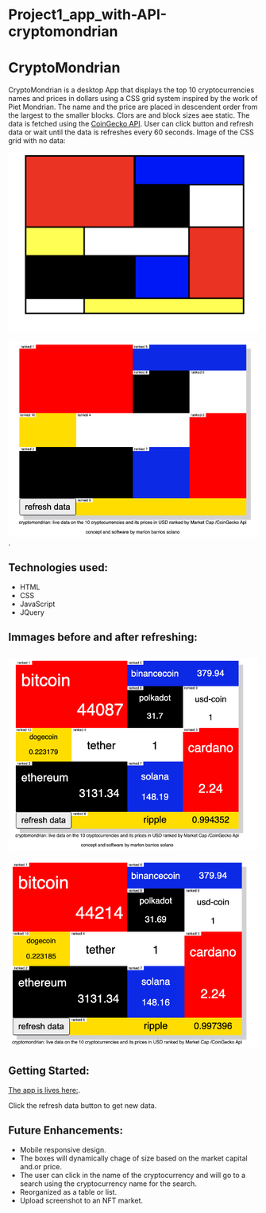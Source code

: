 # Project1_app_with-API-cryptomondrian

# CryptoMondrian

CryptoMondrian is a desktop App that displays the top 10 cryptocurrencies names and prices in dollars using a CSS grid system inspired by the work of Piet Mondrian.
The name and the price are placed in descendent order from the largest to the smaller blocks. Clors are and block sizes aee static.
The data is fetched using the [CoinGecko API](https://duckduckgo.com).
User can click button and refresh data or wait until the data is refreshes every 60 seconds.
Image of the CSS grid with no data:

![image sample](./assets/mondrian_model.png)

![image sample](./assets/no_data.png).

## Technologies used:
- HTML
- CSS
- JavaScript
- JQuery

## Immages before and after refreshing:
![image sample](./assets/final_look.png)
-----
![image sample](./assets/final_look2.png)

## Getting Started:
[The app is lives here:](https://crypto-mondrian.netlify.app/?).

Click the refresh data button to get new data.

## Future Enhancements:
- Mobile responsive design.
- The boxes will dynamically chage of size based on the market capital and.or price.
- The user can click in the name of the cryptocurrency and will go to a search using the cryptocurrency name for the search.
- Reorganized as a table or list.
- Upload screenshot to an NFT market.


















